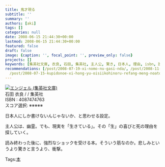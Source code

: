 ```yaml
---
title: 鬼才現る
subtitle: ''
summary: ''
authors: [aki]
tags: []
categories: null
date: 2008-06-15 21:44:30+00:00
lastmod: 2008-06-15 21:44:30+00:00
featured: false
draft: false
image: {caption: '', focal_point: '', preview_only: false}
projects: []
keywords: [集英社文庫, 衣良, 石田, 集英社, 主人公, 驚き, 日本人, 理由, isbn, 設定]
recommendations: [/post/2008-07-19-xi-nomo-nu-gasi-nda/, /post/2008-11-18-ai-gainaibu-wu/,
  /post/2008-07-15-kupidonoe-xi-hong-yu-oisiikohinoru-refang-meng-noatosaki/]
---
```

![](https://ecx.images-amazon.com/images/I/519BgTth8PL._SL160_.jpg)[エンジェル (集英社文庫)](http://item.excite.co.jp/detail/ASIN_4087474763)  
石田 衣良 / / 集英社  
ISBN : 4087474763  
スコア選択: ※※※※※  
  
日本人にしか書けないんじゃないか、と思わせる設定。  
  
主人公は、幽霊。でも、現実を「生きている」。その「生」の喜びと死の理由を探していく。  
  
  
  
読み終わった後に、強烈なショックを受ける本。そういう筋なのか。悲しみというより驚きと言うより、衝撃。

Tags:[本](http://mrk0369.exblog.jp/tags/%E6%9C%AC/) 

